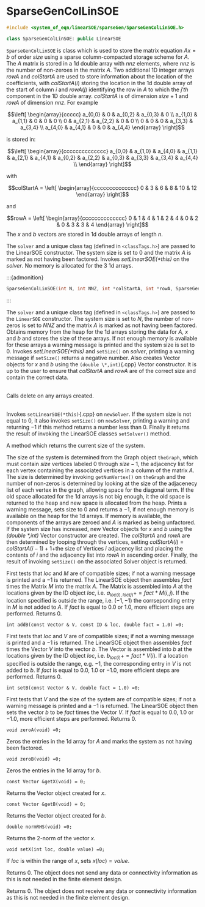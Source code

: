 # SparseGenColLinSOE

```c++
#include <system_of_eqn/linearSOE/sparseGen/SparseGenColLinSOE.h>

class SparseGenColLinSOE: public LinearSOE
```


`SparseGenColLinSOE` is class which is used to store the matrix equation
$Ax=b$ of order $size$ using a sparse column-compacted storage scheme
for $A$. The $A$ matrix is stored in a 1d double array with $nnz$
elements, where $nnz$ is the number of non-zeroes in the matrix $A$. Two
additional 1D integer arrays $rowA$ and $colStartA$ are used to store
information about the location of the coefficients, with $colStartA(i)$
storing the location in the 1d double array of the start of column $i$
and $rowA(j)$ identifying the row in $A$ to which the $j'th$ component
in the 1D double array. $colStartA$ is of dimension $size+1$ and $rowA$
of dimension $nnz$. For example

$$\left[
\begin{array}{ccccc}
a_{0,0} & 0 & a_{0,2}  & a_{0,3} & 0  \\
a_{1,0} & a_{1,1} & 0 & 0 & 0  \\
0 & a_{2,1} & a_{2,2} & 0 & 0 \\
0 & 0 & 0 & a_{3,3} & a_{3,4} \\
a_{4,0} & a_{4,1} & 0 & 0 & a_{4,4}
\end{array}
\right]$$

is stored in:

$$\left[
\begin{array}{cccccccccccccc}
a_{0,0} & a_{1,0}  & a_{4,0} & a_{1,1} & a_{2,1} & a_{4,1} &
a_{0,2} & a_{2,2} & a_{0,3} & a_{3,3} & a_{3,4} & a_{4,4}  \\
\end{array}
\right]$$

with

$$colStartA =
\left[
\begin{array}{cccccccccccccc}
0 & 3 & 6 & 8 & 10 & 12
\end{array}
\right]$$

and

$$rowA =
\left[
\begin{array}{cccccccccccccc}
0 & 1 & 4 & 1 & 2 & 4 & 0 & 2 & 0 & 3 & 3 & 4 
\end{array}
\right]$$ The $x$ and $b$ vectors are stored in 1d double arrays of
length $n$.


The `solver` and a unique class tag (defined in  `<classTags.h>`) are
passed to the LinearSOE constructor. The system size is set to $0$ and
the matrix $A$ is marked as not having been factored. Invokes
*setLinearSOE(\*this)* on the *solver*. No memory is allocated for the 3
1d arrays.

:::{admonition}
```cpp
SparseGenColLinSOE(int N, int NNZ, int *colStartA, int *rowA, SparseGenColLinSolver &theSolver);
```
:::

The `solver` and a unique class tag (defined in  `<classTags.h>`) are
passed to the `LinearSOE` constructor. The system size is set to $N$, the
number of non-zeros is set to $NNZ$ and the matrix $A$ is marked as not
having been factored. Obtains memory from the heap for the 1d arrays
storing the data for $A$, $x$ and $b$ and stores the size of these
arrays. If not enough memory is available for these arrays a warning
message is printed and the system size is set to $0$. Invokes
*setLinearSOE(\*this)* and `setSize()` on *solver*, printing a warning
message if `setSize()` returns a negative number. Also creates Vector
objects for $x$ and $b$ using the `(double \*,int)`{.cpp} Vector constructor.
It is up to the user to ensure that *colStartA* and *rowA* are of the
correct size and contain the correct data.


\
Calls delete on any arrays created.

\
Invokes `setLinearSOE(*this)`{.cpp} on `newSolver`. If the system size is not
equal to $0$, it also invokes `setSize()` on `newSolver`, printing a
warning and returning $-1$ if this method returns a number less than
$0$. Finally it returns the result of invoking the LinearSOE classes
`setSolver()` method.

A method which returns the current size of the system.

The size of the system is determined from the Graph object `theGraph`,
which must contain *size* vertices labeled $0$ through $size-1$, the
adjacency list for each vertex containing the associated vertices in a
column of the matrix $A$. The size is determined by invoking
`getNumVertex()` on `theGraph` and the number of non-zeros is determined
by looking at the size of the adjacenecy list of each vertex in the
graph, allowing space for the diagonal term. If the old space allocated
for the 1d arrays is not big enough, it the old space is returned to the
heap and new space is allocated from the heap. Prints a warning message,
sets size to $0$ and returns a $-1$, if not enough memory is available
on the heap for the 1d arrays. If memory is available, the components of
the arrays are zeroed and $A$ is marked as being unfactored. If the
system size has increased, new Vector objects for $x$ and $b$ using the
*(double \*,int)* Vector constructor are created. The $colStartA$ and
$rowA$ are then determined by looping through the vertices, setting
$colStartA(i)
= colStartA(i-1) + 1 +$the size of Vertices $i$ adjacency list and
placing the contents of $i$ and the adjacency list into $rowA$ in
ascending order. Finally, the result of invoking `setSize()` on the
associated Solver object is returned.

First tests that *loc* and *M* are of compatible sizes; if not a warning
message is printed and a $-1$ is returned. The LinearSOE object then
assembles *fact* times the Matrix *M* into the matrix $A$. The Matrix is
assembled into $A$ at the locations given by the ID object *loc*, i.e.
$a_{loc(i),loc(j)} +=
fact * M(i,j)$. If the location specified is outside the range, i.e.
$(-1,-1)$ the corrseponding entry in *M* is not added to $A$. If *fact*
is equal to $0.0$ or $1.0$, more efficient steps are performed. Returns
$0$.

```{.cpp}
int addB(const Vector & V, const ID & loc, double fact = 1.0) =0;
```

First tests that *loc* and *V* are of compatible sizes; if not a warning
message is printed and a $-1$ is returned. The LinearSOE object then
assembles *fact* times the Vector *V* into the vector $b$. The Vector is
assembled into $b$ at the locations given by the ID object *loc*, i.e.
$b_{loc(i)} += fact * V(i)$. If a location specified is outside the
range, e.g. $-1$, the corresponding entry in *V* is not added to $b$. If
*fact* is equal to $0.0$, $1.0$ or $-1.0$, more efficient steps are
performed. Returns $0$.

```{.cpp}
int setB(const Vector & V, double fact = 1.0) =0;
```

First tests that *V* and the size of the system are of compatible sizes;
if not a warning message is printed and a $-1$ is returned. The
LinearSOE object then sets the vector *b* to be *fact* times the Vector
*V*. If *fact* is equal to $0.0$, $1.0$ or $-1.0$, more efficient steps
are performed. Returns $0$.

```{.cpp}
void zeroA(void) =0;
```

Zeros the entries in the 1d array for $A$ and marks the system as not
having been factored.

```{.cpp}
void zeroB(void) =0;
```

Zeros the entries in the 1d array for $b$.

```{.cpp}
const Vector &getX(void) = 0;
```

Returns the Vector object created for $x$.

```{.cpp}
const Vector &getB(void) = 0;
```

Returns the Vector object created for $b$.

```{.cpp}
double normRHS(void) =0;
```

Returns the 2-norm of the vector $x$.

```{.cpp}
void setX(int loc, double value) =0;
```

If *loc* is within the range of $x$, sets $x(loc) = value$.

Returns $0$. The object does not send any data or connectivity
information as this is not needed in the finite element design.

Returns $0$. The object does not receive any data or connectivity
information as this is not needed in the finite element design.
